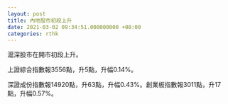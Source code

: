 ```yaml
---
layout: post
title: 內地股市初段上升
date: 2021-03-02 09:34:51.000000000 +08:00
categories: rthk
---
```


滬深股市在開市初段上升。

上證綜合指數報3556點，升5點，升幅0.14%。

深證成份指數報14920點，升63點，升幅0.43%。創業板指數報3011點，升17點，升幅0.57%。
